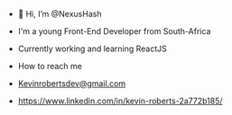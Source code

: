 - 👋 Hi, I’m @NexusHash
- I'm a young Front-End Developer from South-Africa
- Currently working and learning ReactJS

- How to reach me 
- Kevinrobertsdev@gmail.com
- https://www.linkedin.com/in/kevin-roberts-2a772b185/
